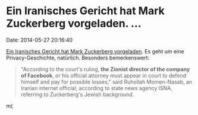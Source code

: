Ein Iranisches Gericht hat Mark Zuckerberg vorgeladen. \...
===========================================================

Date: 2014-05-27 20:16:40

[Ein Iranisches Gericht hat Mark Zuckerberg
vorgeladen](http://www.reuters.com/article/2014/05/27/us-iran-internet-idUSKBN0E71EU20140527).
Es geht um eine Privacy-Geschichte, natürlich. Besonders bemerkenswert:

> \"According to the court\'s ruling, **the Zionist director of the
> company of Facebook**, or his official attorney must appear in court
> to defend himself and pay for possible losses,\" said Ruhollah
> Momen-Nasab, an Iranian internet official, according to state news
> agency ISNA, referring to Zuckerberg\'s Jewish background.

m(

